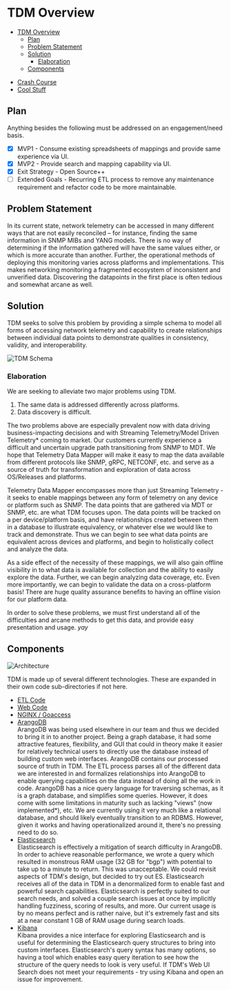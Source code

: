# TDM Overview

- [TDM Overview](#tdm-overview)
    - [Plan](#plan)
    - [Problem Statement](#problem-statement)
    - [Solution](#solution)
        - [Elaboration](#elaboration)
    - [Components](#components)

* [Crash Course](Crash%20Course.md)
* [Cool Stuff](Cool%20Stuff.md)

## Plan
Anything besides the following must be addressed on an engagement/need basis.

- [x] MVP1 - Consume existing spreadsheets of mappings and provide same experience via UI.
- [x] MVP2 - Provide search and mapping capability via UI.
- [x] Exit Strategy - Open Source++
- [ ] Extended Goals - Recurring ETL process to remove any maintenance requirement and refactor code to be more maintainable.

## Problem Statement
In its current state, network telemetry can be accessed in many different ways that are not easily reconciled – for instance, finding the same information in SNMP MIBs and YANG models. There is no way of determining if the information gathered will have the same values either, or which is more accurate than another. Further, the operational methods of deploying this monitoring varies across platforms and implementations. This makes networking monitoring a fragmented ecosystem of inconsistent and unverified data. Discovering the datapoints in the first place is often tedious and somewhat arcane as well.

## Solution
TDM seeks to solve this problem by providing a simple schema to model all forms of accessing network telemetry and capability to create relationships between individual data points to demonstrate qualities in consistency, validity, and interoperability.

![TDM Schema](/doc/img/tdm_schema.png)

### Elaboration
We are seeking to alleviate two major problems using TDM.

1. The same data is addressed differently across platforms.
2. Data discovery is difficult.

The two problems above are especially prevalent now with data driving business-impacting decisions and with Streaming Telemetry/Model Driven Telemetry* coming to market. Our customers currently experience a difficult and uncertain upgrade path transitioning from SNMP to MDT. We hope that Telemetry Data Mapper will make it easy to map the data available from different protocols like SNMP, gRPC, NETCONF, etc. and serve as a source of truth for transformation and exploration of data across OS/Releases and platforms.

Telemetry Data Mapper encompasses more than just Streaming Telemetry - it seeks to enable mappings between any form of telemetry on any device or platform such as SNMP. The data points that are gathered via MDT or SNMP, etc. are what TDM focuses upon. The data points will be tracked on a per device/platform basis, and have relationships created between them in a database to illustrate equivalency, or whatever else we would like to track and demonstrate. Thus we can begin to see what data points are equivalent across devices and platforms, and begin to holistically collect and analyze the data.

As a side effect of the necessity of these mappings, we will also gain offline visibility in to what data is available for collection and the ability to easily explore the data. Further, we can begin analyzing data coverage, etc. Even more importantly, we can begin to validate the data on a cross-platform basis! There are huge quality assurance benefits to having an offline vision for our platform data.

In order to solve these problems, we must first understand all of the difficulties and arcane methods to get this data, and provide easy presentation and usage. *yay*

## Components

![Architecture](/doc/img/tdm_arch.png)

TDM is made up of several different technologies. These are expanded in their own code sub-directories if not here.
* [ETL Code](/etl/)
* [Web Code](/web/)
* [NGINX / Goaccess](/nginx/)
* [ArangoDB](https://www.arangodb.com/)  
ArangoDB was being used elsewhere in our team and thus we decided to bring it in to another project. Being a graph database, it had some attractive features, flexibility, and GUI that could in theory make it easier for relatively technical users to directly use the database instead of building custom web interfaces. ArangoDB contains our processed source of truth in TDM. The ETL process parses all of the different data we are interested in and formalizes relationships into ArangoDB to enable querying capabilities on the data instead of doing all the work in code. ArangoDB has a nice query language for traversing schemas, as it is a graph database, and simplifies some queries. However, it does come with some limitations in maturity such as lacking "views" (now implemented*), etc. We are currently using it very much like a relational database, and should likely eventually transition to an RDBMS. However, given it works and having operationalized around it, there's no pressing need to do so.
* [Elasticsearch](https://www.elastic.co/products/elasticsearch)  
Elasticsearch is effectively a mitigation of search difficulty in ArangoDB. In order to achieve reasonable performance, we wrote a query which resulted in monstrous RAM usage (32 GB for "bgp") with potential to take up to a minute to return. This was unacceptable. We could revisit aspects of TDM's design, but decided to try out ES. Elasticsearch receives all of the data in TDM in a denormalized form to enable fast and powerful search capabilities. Elasticsearch is perfectly suited to our search needs, and solved a couple search issues at once by implicitly handling fuzziness, scoring of results, and more. Our current usage is by no means perfect and is rather naive, but it's extremely fast and sits at a near constant 1 GB of RAM usage during search loads.
* [Kibana](https://www.elastic.co/products/kibana)  
Kibana provides a nice interface for exploring Elasticsearch and is useful for determining the Elasticsearch query structures to bring into custom interfaces. Elasticsearch's query syntax has many options, so having a tool which enables easy query iteration to see how the structure of the query needs to look is very useful. If TDM's Web UI Search does not meet your requirements - try using Kibana and open an issue for improvement.
